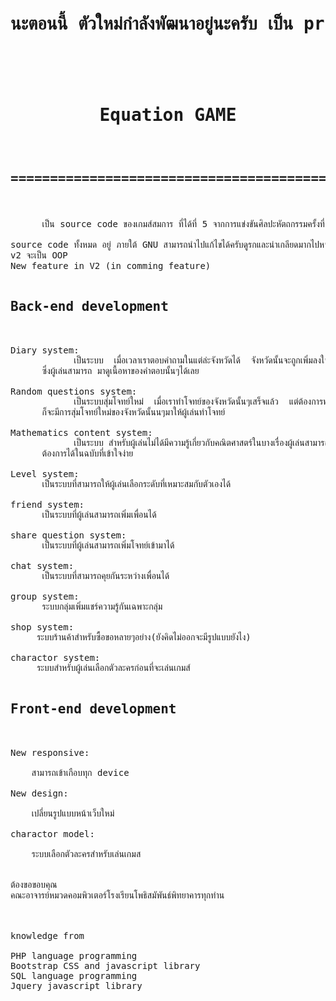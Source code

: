 <pre>
<h1><p>นะตอนนี้ ตัวใหม่กำลังพัฒนาอยู่นะครับ เป็น private repository อยู่<p><h1>
<h1><p align="center">Equation GAME</p></h1>
<h2><p align="center">=========================================</p></h2>

      เป็น source code ของเกมส์สมการ ที่ได้ที่ 5 จากการแข่งขันศิลปะหัตถกรรมครั้งที่ 65 ครับผม

source code ทั้งหมด อยู่ ภายใต้ GNU สามารถนำไปแก้ไขได้ครับดูรกและน่าเกลียดมากไปหน่อย ก็ขออภัยด้วยครับ
v2 จะเป็น OOP
New feature in V2 (in comming feature)

<h2>Back-end development</h2>

Diary system:
            เป็นระบบ  เมื่อเวลาเราตอบคำถามในแต่ล่ะจังหวัดได้  จังหวัดนั้นจะถูกเพิ่มลงใน diary ของผู้เล่น 
      ซึ่งผู้เล่นสามารถ มาดูเนื้อหาของคำตอบนั้นๆได้เลย
      
Random questions system:
            เป็นระบบสุ่มโจทย์ใหม่  เมื่อเราทำโจทย์ของจังหวัดนั้นๆเสร็จแล้ว  แต่ต้องการทำโจทย์ที่เกี่ยวกับจังหวัดเดิม 
      ก็จะมีการสุ่มโจทย์ใหม่ของจังหวัดนั้นนๆมาให้ผู้เล่นทำโจทย์
      
Mathematics content system:
            เป็นระบบ สำหรับผู้เล่นไม่ได้มีความรู้เกี่ยวกับคณิตศาสตร์ในบางเรื่องผู้เล่นสามารถเปิดอ่านเนื้อหาบทเรียนที่
      ต้องการได้ในฉบับที่เข้าใจง่าย

Level system:
      เป็นระบบที่สามารถให้ผู้เล่นเลือกระดับที่เหมาะสมกับตัวเองได้  
      
friend system:
      เป็นระบบที่ผู้เล่นสามารถเพิ่มเพื่อนได้
      
share question system:
      เป็นระบบที่ผู้เล่นสามารถเพิ่มโจทย์เข้ามาได้

chat system:
      เป็นระบบที่สามารถคุยกันระหว่างเพื่อนได้

group system:
      ระบบกลุ่มเพิ่มแชร์ความรู้กันเฉพาะกลุ่ม

shop system:
     ระบบร้านค้าสำหรับซื้อขอหลายๆอย่าง(ยังคิดไม่ออกจะมีรูปแบบยังไง)
     
charactor system:
     ระบบสำหรับผู้เล่นเลือกตัวละครก่อนที่จะเล่นเกมส์
      
<h2>Front-end development</h2>

New responsive:<br>
    สามารถเข้าเกือบทุก device

New design:<br>
    เปลี่ยนรูปแบบหน้าเว็บใหม่
   
charactor model:<br>
    ระบบเลือกตัวละครสำหรับเล่นเกมส
    
    
ต้องขอขอบคุณ
คณะอาจารย์หมวดคอมพิวเตอร์โรงเรียนโพธิสมัพันธ์พิทยาคารทุกท่าน



knowledge from

PHP language programming 
Bootstrap CSS and javascript library
SQL language programming 
Jquery javascript library
</pre>
